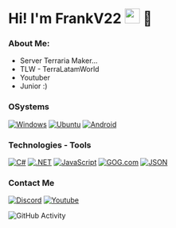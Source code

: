 <h1>Hi! I'm FrankV22 <img src="https://raw.githubusercontent.com/iampavangandhi/iampavangandhi/master/gifs/Hi.gif" width="30px"> 🚀</h1>

### About Me:
- Server Terraria Maker...
- TLW  -  TerraLatamWorld
- Youtuber
- Junior :)

### OSystems
[![Windows](https://custom-icon-badges.demolab.com/badge/Windows-0078D6?logo=windows11&logoColor=white)](#)
[![Ubuntu](https://img.shields.io/badge/Ubuntu-E95420?logo=ubuntu&logoColor=white)](#)
[![Android](https://img.shields.io/badge/Android-3DDC84?logo=android&logoColor=white)](#)

### Technologies - Tools
[![C#](https://custom-icon-badges.demolab.com/badge/C%23-%23239120.svg?logo=cshrp&logoColor=white)](#)
[![.NET](https://img.shields.io/badge/.NET-512BD4?logo=dotnet&logoColor=fff)](#)
[![JavaScript](https://img.shields.io/badge/JavaScript-F7DF1E?logo=javascript&logoColor=000)](#)
[![GOG.com](https://img.shields.io/badge/GOG.com-86328A?logo=gogdotcom&logoColor=fff)](#)
[![JSON](https://img.shields.io/badge/JSON-000?logo=json&logoColor=fff)](#)

### Contact Me
<a href="https://discord.com/invite/qdBSvagzPz"><img alt="Discord" src="https://img.shields.io/badge/Discord-%235865F2.svg?&logo=discord&logoColor=white"></a>
<a href="https://www.youtube.com/@FrankV22"><img alt="Youtube" src="https://img.shields.io/badge/YouTube-%23FF0000.svg?logo=YouTube&logoColor=white"></a>


![GitHub Activity](https://github-readme-stats.vercel.app/api?username=itsFrankV22&show_icons=true)
